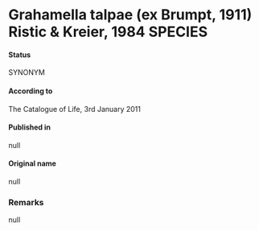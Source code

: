 # Grahamella talpae (ex Brumpt, 1911) Ristic & Kreier, 1984 SPECIES

#### Status
SYNONYM

#### According to
The Catalogue of Life, 3rd January 2011

#### Published in
null

#### Original name
null

### Remarks
null